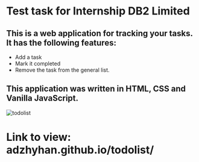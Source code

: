 # Test task for Internship DB2 Limited
 
<h2>This is a web application for tracking your tasks. It has the following features:</h2>
<ul>
  <li>Add a task</li>
  <li>Mark it completed</li>
  <li>Remove the task from the general list.</li>
</ul>

<h2> This application was written in HTML, CSS and Vanilla JavaScript. </h2>

![todolist](https://i.makeagif.com/media/2-20-2021/MGXSny.gif)
 
<h1> Link to view: adzhyhan.github.io/todolist/ </h1>
